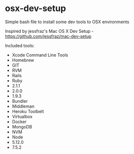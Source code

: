 # osx-dev-setup
Simple bash file to install some dev tools to OSX environments

Inspired by jessfraz's Mac OS X Dev Setup - https://github.com/jessfraz/mac-dev-setup

Included tools:

- Xcode Command Line Tools
- Homebrew
- GIT
- RVM
- Rails
- Ruby 
 - 2.1.1
 - 2.0.0
 - 1.9.3
- Bundler
- Middleman
- Heroku Toolbelt
- Virtualbox
- Docker
- MongoDB
- NVM
- Node
 - 5.12.0
 - 7.5.2
